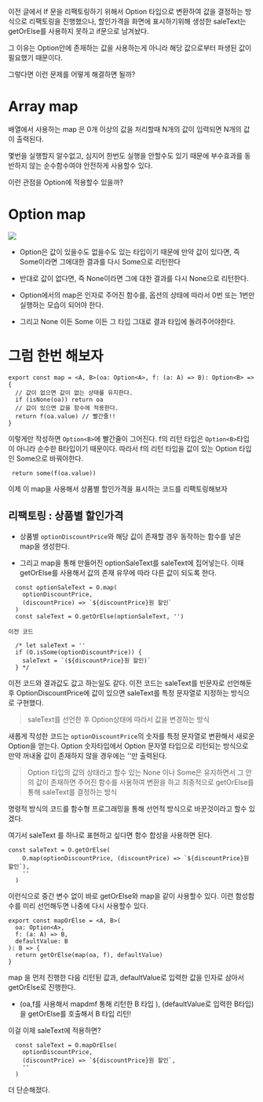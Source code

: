 이전 글에서 If 문을 리팩토링하기 위해서 Option 타입으로 변환하여 값을 결정하는 방식으로 리팩토링을 진행했으나, 할인가격을 화면에 표시하기위해 생성한 saleText는 getOrElse를 사용하지 못하고 if문으로 남겨놨다.

그 이유는 Option안에 존재하는 값을 사용하는게 아니라 해당 값으로부터 파생된 값이 필요했기 때문이다.

그렇다면 이런 문제를 어떻게 해결하면 될까?

# Array map

배열에서 사용하는 map 은 0개 이상의 값을 처리할때 N개의 값이 입력되면 N개의 값이 출력된다.

몇번을 실행할지 알수없고, 심지어 한번도 실행을 안할수도 있기 때문에 부수효과를 동반하지 않는 순수함수여야 안전하게 사용할수 있다.


이런 관점을 Option에 적용할수 있을까?

# Option map

![](https://velog.velcdn.com/images/jhs000123/post/46b4a55b-26b2-43bc-afbd-8c3557146389/image.png)

- Option은 값이 있을수도 없을수도 있는 타입이기 때문에 만약 값이 있다면, 즉 Some이라면 그에대한 결과를 다시 Some으로 리턴한다

- 반대로 값이 없다면, 즉 None이라면 그에 대한 결과를 다시 None으로 리턴한다.


- Option에서의 map은 인자로 주어진 함수를, 옵션의 상태에 따라서 0번 또는 1번만 실행하는 모습이 되어야 한다. 

- 그리고 None 이든 Some 이든 그 타입 그대로 결과 타입에 돌려주어야한다.


# 그럼 한번 해보자

```tsx
export const map = <A, B>(oa: Option<A>, f: (a: A) => B): Option<B> => {
  // 값이 없으면 값이 없는 상태를 유지한다.
  if (isNone(oa)) return oa
  // 값이 있으면 값을 함수에 적용한다.
  return f(oa.value) // 빨간줄!!
}
```

이렇게만 작성하면 `Option<B>`에 빨간줄이 그어진다. f의 리턴 타입은 `Option<B>`타입이 아니라 순수한 B타입이기 때문이다. 따라서 f의 리턴 타입을 값이 있는 Option 타입인 Some으로 바꿔야한다.

```tsx
 return some(f(oa.value))
```

이제 이 map을 사용해서 상품별 할인가격을 표시하는 코드를 리팩토링해보자

## 리팩토링 : 상품별 할인가격

- 상품별 `optionDiscountPrice`와 해당 값이 존재할 경우 동작하는 함수를 넣은 map을 생성한다.

- 그리고 map을 통해 만들어진 optionSaleText를 saleText에 집어넣는다. 이때 getOrElse를 사용해서 값의 존재 유무에 따라 다른 값이 되도록 한다.

```tsx
  const optionSaleText = O.map(
    optionDiscountPrice,
    (discountPrice) => `${discountPrice}원 할인`
  )
  const saleText = O.getOrElse(optionSaleText, '')

```
`이전 코드`
```tsx
  /* let saleText = ''
  if (O.isSome(optionDiscountPrice)) {
    saleText = `(${discountPrice}원 할인)`
  } */
```
  
이전 코드와 결과값도 값고 하는일도 같다.
이전 코드는 saleText를 빈문자로 선언해둔후 OptionDiscountPrice에 값이 있으면 saleText를 특정 문자열로 지정하는 방식으로 구현했다. 

> saleText를 선언한 후 Option상태에 따라서 값을 변경하는 방식


새롭게 작성한 코드는 `optionDiscountPrice`의 숫자를 특정 문자열로 변환해서 새로운 Option을 얻는다. Option 숫자타입에서 Option 문자열 타입으로 리턴되는 방식으로 만약 꺼내올 값이 존재하지 않을 경우에는 ''만 출력된다.

> Option 타입의 값의 상태라고 할수 있는 None 이나 Some은 유지하면서 그 안의 값이 존재하면 주어진 함수를 사용하여 변환을 하고 최종적으로 getOrElse를 통해 saleText를 결정하는 방식


명령적 방식의 코드를 함수형 프로그래밍을 통해 선언적 방식으로 바꾼것이라고 할수 있겠다.

여기서 saleText 를 하나로 표현하고 싶다면 
함수 합성을 사용하면 된다.

```tsx
const saleText = O.getOrElse(
    O.map(optionDiscountPrice, (discountPrice) => `${discountPrice}원 할인`),
    ''
  )
```
이런식으로 중간 변수 없이 바로 getOrElse와 map을 같이 사용할수 있다. 이런 함성함수를 미리 선언해두면 나중에 다시 사용할수 있다.

```tsx
export const mapOrElse = <A, B>(
  oa: Option<A>,
  f: (a: A) => B,
  defaultValue: B
): B => {
  return getOrElse(map(oa, f), defaultValue)
}

```

map 을 먼저 진행한 다음 리턴된 값과, defaultValue로 입력한 값을 인자로 삼아서 getOrElse로 진행한다. 

- (oa,f를 사용해서 mapdmf 통해  리턴한 B 타입 ), (defaultValue로 입력한 B타입) 을 getOrElse를 호출해서 B 타입 리턴!


이걸 이제 saleText에 적용하면?
```tsx
  const saleText = O.mapOrElse(
    optionDiscountPrice,
    (discountPrice) => `${discountPrice}원 할인`,
    ''
  )
```
더 단순해졌다.


